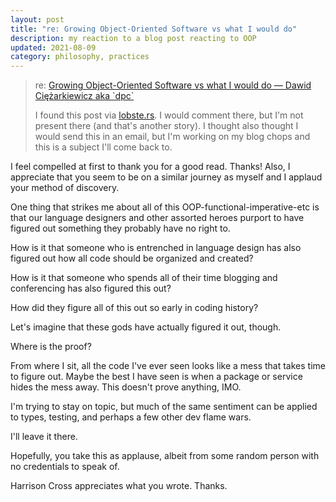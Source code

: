 ```yaml
---
layout: post
title: "re: Growing Object-Oriented Software vs what I would do"
description: my reaction to a blog post reacting to OOP
updated: 2021-08-09
category: philosophy, practices
---
```


> re: [Growing Object-Oriented Software vs what I would do — Dawid Ciężarkiewicz aka \`dpc\`](https://dpc.pw/growing-object-oriented-software-vs-what-i-would-do)
>
> I found this post via [lobste.rs](https://dpc.pw/growing-object-oriented-software-vs-what-i-would-do). I would comment there, but I'm not present there (and that's another story).  I thought also thought I would send this in an email, but I'm working on my blog chops and this is a subject I'll come back to.

I feel compelled at first to thank you for a good read.  Thanks!  Also, I appreciate that you seem to be on a similar journey as myself and I applaud your method of discovery.

One thing that strikes me about all of this OOP-functional-imperative-etc is that our language designers and other assorted heroes purport to have figured out something they probably have no right to.  

How is it that someone who is entrenched in language design has also figured out how all code should be organized and created?  

How is it that someone who spends all of their time blogging and conferencing has also figured this out?  

How did they figure all of this out so early in coding history?

Let's imagine that these gods have actually figured it out, though.  

Where is the proof?  

From where I sit, all the code I've ever seen looks like a mess that takes time to figure out.  Maybe the best I have seen is when a package or service hides the mess away.  This doesn't prove anything, IMO.

I'm trying to stay on topic, but much of the same sentiment can be applied to types, testing, and perhaps a few other dev flame wars.

I'll leave it there.

Hopefully, you take this as applause, albeit  from some random person with no credentials to speak of.  

Harrison Cross appreciates what you wrote.  Thanks.
